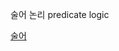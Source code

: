 술어 논리 predicate logic

[술어](http://alldic.daum.net/word/view.do?wordid=kkw000153346&supid=kku000193909 "문장에서 주어의 상태, 성질, 동작 따위를 풀이하는 말")

